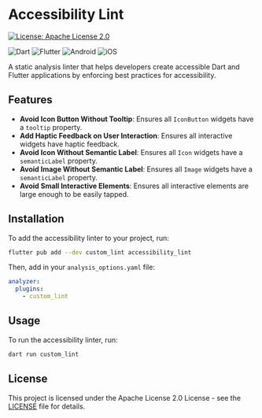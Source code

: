 # Accessibility Lint

[![License: Apache License 2.0](https://img.shields.io/badge/license-Apache%202.0-blue?style=flat-square)](LICENSE)

![Dart](https://img.shields.io/badge/dart-%230175C2.svg?style=for-the-badge&logo=dart&logoColor=white)
![Flutter](https://img.shields.io/badge/Flutter-%2302569B.svg?style=for-the-badge&logo=Flutter&logoColor=white)
![Android](https://img.shields.io/badge/Android-3DDC84?style=for-the-badge&logo=android&logoColor=white)
![iOS](https://img.shields.io/badge/iOS-000000?style=for-the-badge&logo=ios&logoColor=white)

A static analysis linter that helps developers create accessible Dart and Flutter applications by enforcing best practices for accessibility.

## Features

- **Avoid Icon Button Without Tooltip**: Ensures all `IconButton` widgets have a `tooltip` property.
- **Add Haptic Feedback on User Interaction**: Ensures all interactive widgets have haptic feedback.
- **Avoid Icon Without Semantic Label**: Ensures all `Icon` widgets have a `semanticLabel` property.
- **Avoid Image Without Semantic Label**: Ensures all `Image` widgets have a `semanticLabel` property.
- **Avoid Small Interactive Elements**: Ensures all interactive elements are large enough to be easily tapped.

## Installation

To add the accessibility linter to your project, run:

```bash
flutter pub add --dev custom_lint accessibility_lint
```

Then, add in your `analysis_options.yaml` file:

```yaml
analyzer:
  plugins:
    - custom_lint
```

## Usage

To run the accessibility linter, run:

```bash
dart run custom_lint
```

## License

This project is licensed under the Apache License 2.0 License - see the [LICENSE](LICENSE) file for details.
